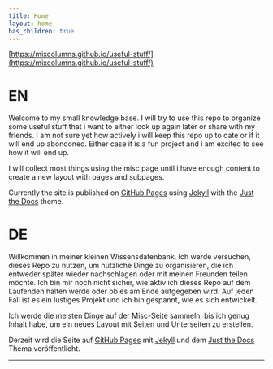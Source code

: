 ```yaml
---
title: Home
layout: home
has_children: true
---
```


[https://mixcolumns.github.io/useful-stuff/](https://mixcolumns.github.io/useful-stuff/)

# EN

Welcome to my small knowledge base. I will try to use this repo to organize some useful stuff that i want to either look up again later or share with my friends. I am not sure yet how actively i will keep this repo up to date or if it will end up abondoned. Either case it is a fun project and i am excited to see how it will end up.

I will collect most things using the misc page until i have enough content to create a new layout with pages and subpages.

Currently the site is published on [GitHub Pages] using [Jekyll] with the [Just the Docs] theme.

# DE

Willkommen in meiner kleinen Wissensdatenbank. Ich werde versuchen, dieses Repo zu nutzen, um nützliche Dinge zu organisieren, die ich entweder später wieder nachschlagen oder mit meinen Freunden teilen möchte. Ich bin mir noch nicht sicher, wie aktiv ich dieses Repo auf dem Laufenden halten werde oder ob es am Ende aufgegeben wird. Auf jeden Fall ist es ein lustiges Projekt und ich bin gespannt, wie es sich entwickelt.

Ich werde die meisten Dinge auf der Misc-Seite sammeln, bis ich genug Inhalt habe, um ein neues Layout mit Seiten und Unterseiten zu erstellen.

Derzeit wird die Seite auf [GitHub Pages] mit [Jekyll] und dem [Just the Docs] Thema veröffentlicht.

----

[Just the Docs]: https://just-the-docs.github.io/just-the-docs/
[GitHub Pages]: https://docs.github.com/en/pages
[Jekyll]: https://jekyllrb.com
